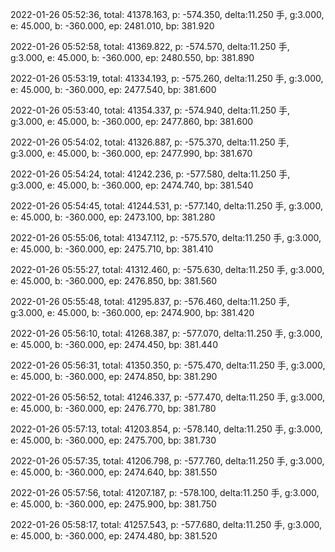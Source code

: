 2022-01-26 05:52:36, total: 41378.163, p: -574.350, delta:11.250 手, g:3.000, e: 45.000, b: -360.000, ep: 2481.010, bp: 381.920

2022-01-26 05:52:58, total: 41369.822, p: -574.570, delta:11.250 手, g:3.000, e: 45.000, b: -360.000, ep: 2480.550, bp: 381.890

2022-01-26 05:53:19, total: 41334.193, p: -575.260, delta:11.250 手, g:3.000, e: 45.000, b: -360.000, ep: 2477.540, bp: 381.600

2022-01-26 05:53:40, total: 41354.337, p: -574.940, delta:11.250 手, g:3.000, e: 45.000, b: -360.000, ep: 2477.860, bp: 381.600

2022-01-26 05:54:02, total: 41326.887, p: -575.370, delta:11.250 手, g:3.000, e: 45.000, b: -360.000, ep: 2477.990, bp: 381.670

2022-01-26 05:54:24, total: 41242.236, p: -577.580, delta:11.250 手, g:3.000, e: 45.000, b: -360.000, ep: 2474.740, bp: 381.540

2022-01-26 05:54:45, total: 41244.531, p: -577.140, delta:11.250 手, g:3.000, e: 45.000, b: -360.000, ep: 2473.100, bp: 381.280

2022-01-26 05:55:06, total: 41347.112, p: -575.570, delta:11.250 手, g:3.000, e: 45.000, b: -360.000, ep: 2475.710, bp: 381.410

2022-01-26 05:55:27, total: 41312.460, p: -575.630, delta:11.250 手, g:3.000, e: 45.000, b: -360.000, ep: 2476.850, bp: 381.560

2022-01-26 05:55:48, total: 41295.837, p: -576.460, delta:11.250 手, g:3.000, e: 45.000, b: -360.000, ep: 2474.900, bp: 381.420

2022-01-26 05:56:10, total: 41268.387, p: -577.070, delta:11.250 手, g:3.000, e: 45.000, b: -360.000, ep: 2474.450, bp: 381.440

2022-01-26 05:56:31, total: 41350.350, p: -575.470, delta:11.250 手, g:3.000, e: 45.000, b: -360.000, ep: 2474.850, bp: 381.290

2022-01-26 05:56:52, total: 41246.337, p: -577.470, delta:11.250 手, g:3.000, e: 45.000, b: -360.000, ep: 2476.770, bp: 381.780

2022-01-26 05:57:13, total: 41203.854, p: -578.140, delta:11.250 手, g:3.000, e: 45.000, b: -360.000, ep: 2475.700, bp: 381.730

2022-01-26 05:57:35, total: 41206.798, p: -577.760, delta:11.250 手, g:3.000, e: 45.000, b: -360.000, ep: 2474.640, bp: 381.550

2022-01-26 05:57:56, total: 41207.187, p: -578.100, delta:11.250 手, g:3.000, e: 45.000, b: -360.000, ep: 2475.900, bp: 381.750

2022-01-26 05:58:17, total: 41257.543, p: -577.680, delta:11.250 手, g:3.000, e: 45.000, b: -360.000, ep: 2474.480, bp: 381.520